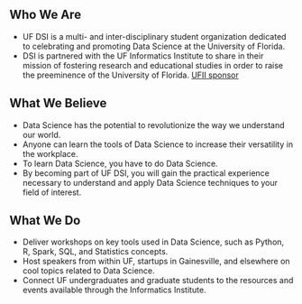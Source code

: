 ## Who We Are
* UF DSI is a multi- and inter-disciplinary student organization dedicated to celebrating and promoting Data Science at the University of Florida.
* DSI is partnered with the UF Informatics Institute to share in their mission of fostering research and educational studies in order to raise the preeminence of the University of Florida.
<a href="https://informatics.institute.ufl.edu/" class="btn btn-primary btn-xl page-scroll">UFII sponsor</a>  

## What We Believe
* Data Science has the potential to revolutionize the way we understand our world.
* Anyone can learn the tools of Data Science to increase their versatility in the workplace.
* To learn Data Science, you have to do Data Science.
* By becoming part of UF DSI, you will gain the practical experience necessary to understand and apply Data Science techniques to your field of interest.

## What We Do
* Deliver workshops on key tools used in Data Science, such as Python, R, Spark, SQL, and Statistics concepts.
* Host speakers from within UF, startups in Gainesville, and elsewhere on cool topics related to Data Science.
* Connect UF undergraduates and graduate students to the resources and events available through the Informatics Institute.
